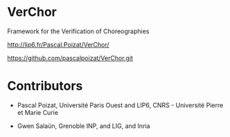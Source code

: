VerChor
=======

Framework for the Verification of Choreographies

http://lip6.fr/Pascal.Poizat/VerChor/

https://github.com/pascalpoizat/VerChor.git

Contributors
============

- Pascal Poizat, Université Paris Ouest and LIP6, CNRS - Université Pierre et Marie Curie

- Gwen Salaün, Grenoble INP, and LIG, and Inria

